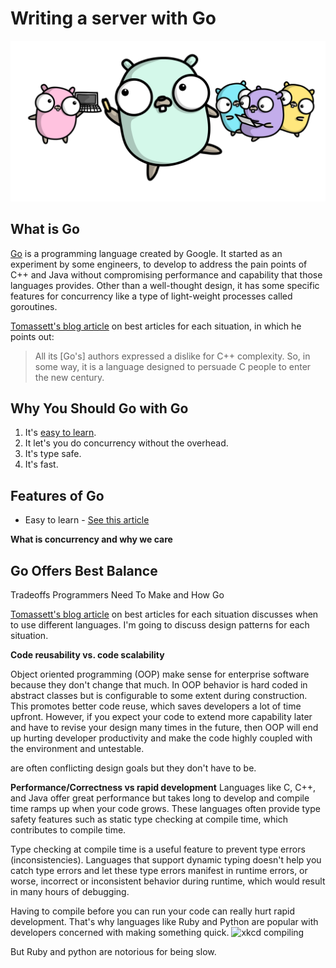 # Writing a server with Go
![Go Gopher](https://raw.githubusercontent.com/ashleymcnamara/gophers/master/GOPHER_LEARN.png)

## What is Go
[Go](https://github.com/golang/go) is a programming language created by Google. It started as an experiment by some engineers, to develop to address the pain points of  C++ and Java without compromising performance and capability that those languages provides. Other than a well-thought design, it has some specific features for concurrency like a type of light-weight processes called goroutines.

[Tomassett's blog article](https://tomassetti.me/best-programming-languages/) on best articles for each situation, in which he points out:

> All its [Go's] authors expressed a dislike for C++ complexity. So, in some way, it is a language designed to persuade C people to enter the new century. 

## Why You Should Go with Go

1. It's [easy to learn](https://movio.co/en/blog/migrate-Scala-to-Go/).
2. It let's you do concurrency without the overhead.
3. It's type safe.
4. It's fast.


## Features of Go

* Easy to learn - [See this article](https://movio.co/en/blog/migrate-Scala-to-Go/)

**What is concurrency and why we care**



## Go Offers Best Balance

Tradeoffs Programmers Need To Make and How Go 

[Tomassett's blog article](https://tomassetti.me/best-programming-languages/) on best articles for each situation discusses when to use different languages. I'm going to discuss design patterns for each situation.

**Code reusability vs. code scalability** 

Object oriented programming (OOP) make sense for enterprise software because they don't change that much. In OOP behavior is hard coded in abstract classes but is configurable to some extent during construction. This promotes better code reuse, which saves developers a lot of time upfront.  However, if you expect your code to extend more capability later and have to revise your design many times in the future, then OOP will end up hurting developer productivity and make the code highly coupled with the environment and untestable.

are often conflicting design goals but they don't have to be.

**Performance/Correctness vs rapid development**
Languages like C, C++, and Java offer great performance but takes long to develop and compile time ramps up when your code grows. These languages often provide type safety features such as static type checking at compile time, which contributes to compile time.

Type checking at compile time is a useful feature to prevent type errors (inconsistencies). Languages that support dynamic typing doesn't help you catch type errors and let these type errors manifest in runtime errors, or worse, incorrect or inconsistent behavior during runtime, which would result in many hours of debugging.

Having to compile before you can run your code can really hurt rapid development. That's why languages like Ruby and Python are popular with developers concerned with making something quick. 
![xkcd compiling](https://imgs.xkcd.com/comics/compiling.png)

But Ruby and python are notorious for being slow.

